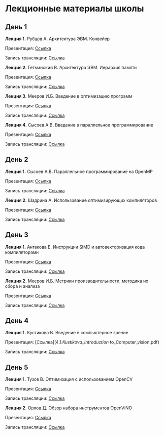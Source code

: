 # Лекционные материалы школы

## День 1

__Лекция 1.__ Рубцов А. Архитектура ЭВМ. Конвейер

  Презентация: [Cсылка](1.1_Rubtsov_Architecture_pipeline.pdf) 

  Запись трансляции: [Cсылка](https://www.youtube.com/watch?v=eZO4yVNUs_g&t=1590s)

__Лекция 2.__ Гетманский В. Архитектура ЭВМ. Иерархия памяти

  Презентация: [Cсылка](1.2._Getmansky_Architecture_memory.pdf) 

  Запись трансляции: [Cсылка](https://www.youtube.com/watch?v=eZO4yVNUs_g&t=7320s)
  
  
__Лекция 3.__ Мееров И.Б. Введение в оптимизацию программ

  Презентация: [Cсылка](1.3._Meyerov_-_Intro_to_optimization.pdf)

  Запись трансляции: [Cсылка](https://www.youtube.com/watch?v=eZO4yVNUs_g&t=12797s)

__Лекция 4.__ Сысоев А.В. Введение в параллельное программирование

  Презентация: [Cсылка](1.4._Sysoev_OpenMP.pdf)

  Запись трансляции: [Cсылка](https://www.youtube.com/watch?v=eZO4yVNUs_g&t=18720s)

## День 2

__Лекция 1.__ Сысоев А.В. Параллельное программирование на OpenMP

  Презентация: [Cсылка](1.4._Sysoev_OpenMP.pdf)

  Запись трансляции: [Cсылка](https://www.youtube.com/watch?v=vHX98dKVGjs&t=0s)
  

__Лекция 2.__ Шадрина А. Использование оптимизирующих компиляторов

  Презентация: [Cсылка](2.2_Shadrina_Compiler_Overview_and_Optimization.pdf)

  Запись трансляции: [Cсылка](https://www.youtube.com/watch?v=vHX98dKVGjs&t=6738s)

## День 3

__Лекция 1.__ Антакова Е. Инструкции SIMD и автовекторизация кода компиляторами

  Презентация: [Cсылка](3.1._Antakova_simd_and_autovectorization.pdf)  
  
  Запись трансляции: [Cсылка](https://www.youtube.com/watch?v=Z4HsGeg0tDU&t=0s)
  
__Лекция 2.__ Мееров И.Б. Метрики производительности, методика их сбора и анализа

  Презентация: [Cсылка](3.2._Meyerov_Performance_metrics.pdf)  
  
  Запись трансляции: [Cсылка](https://www.youtube.com/watch?v=Z4HsGeg0tDU&t=4920s)

## День 4

__Лекция 1.__ Кустикова В. Введение в компьютерное зрение

  Презентация: [Cсылка](4.1._Kustikova_Introduction_ to_Computer_vision.pdf)  
  
  Запись трансляции: [Cсылка](https://www.youtube.com/watch?v=MdWi_yyql5Q)


## День 5

__Лекция 1.__ Тузов В. Оптимизация с использованием OpenCV

  Презентация: [Cсылка](5.1._Tuzov_Optimization_with_OpenCV.pdf)
  
  Запись трансляции: [Cсылка]()

__Лекция 2.__ Орлов Д. Обзор набора инструментов OpenVINO

  Презентация: [Cсылка](5.2._Orlov_-_OpenVINO_overview.pdf)
  
  Запись трансляции: [Cсылка]()